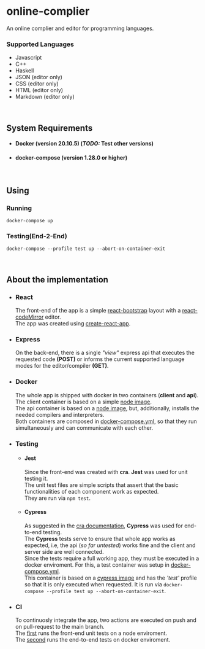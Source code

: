 # online-complier
An online complier and editor for programming languages.
<br>
### Supported Languages

* Javascript
* C++
* Haskell
* JSON (editor only)
* CSS (editor only)
* HTML (editor only)
* Markdown (editor only)

<br>

## System Requirements

- #### Docker (version 20.10.5) (_TODO:_ Test other versions)
- #### docker-compose (version 1.28.0 or higher)

<br>

## Using

### Running

```
docker-compose up
```

### Testing(End-2-End)

```
docker-compose --profile test up --abort-on-container-exit
```

<br>

## About the implementation

- ### React
  The front-end of the app is a simple [react-bootstrap](https://react-bootstrap.github.io/) layout with a [react-codeMirror](https://uiwjs.github.io/react-codemirror/) editor. <br>
  The app was created using [create-react-app](https://create-react-app.dev/docs/getting-started/).

- ### Express
  On the back-end, there is a single _"view"_ express api that executes the requested code __(POST)__ or informs the current supported language modes for the editor/compiler __(GET)__.

- ### Docker
  The whole app is shipped with docker in two containers (__client__ and __api__). <br>
  The client container is based on a simple [node image](https://hub.docker.com/_/node). <br>
  The api container is based on a [node image](https://hub.docker.com/_/node), but, additionally, installs the needed compilers and interpreters. <br>
  Both containers are composed in [docker-compose.yml](https://github.com/PedroASA/online-complier/blob/main/docker-compose.yml), so that they run simultaneously and can communicate with each other. 

- ### Testing
  * #### Jest
    Since the front-end was created with __cra__. __Jest__ was used for unit testing it. <br> 
    The unit test files are simple scripts that assert that the basic functionalities of each component work as expected. <br>
    They are run via ` npm test `.
    
  * #### Cypress
    As suggested in the [cra documentation](https://create-react-app.dev/docs/running-tests), __Cypress__ was used for end-to-end testing. <br>
    The __Cypress__ tests serve to ensure that whole app works as expected, i.e, the api (_so far untested_) works fine and the client and server side are well connected. <br>
    Since the tests require a full working app, they must be executed in a docker enviroment. For this, a test container was setup in [docker-compose.yml](https://github.com/PedroASA/online-complier/blob/main/docker-compose.yml). <br> 
    This container is based on a [cypress image](https://hub.docker.com/r/cypress/included) and has the _'test'_ profile so that it is only executed when requested.
    It is run via ` docker-compose --profile test up --abort-on-container-exit `.

- ### CI
  To continuosly integrate the app, two actions are executed on push and on pull-request to the main branch. <br>
  The [first](https://github.com/PedroASA/online-complier/blob/main/.github/workflows/node.js.yml) runs the front-end unit tests on a node enviroment. <br>
  The [second](https://github.com/PedroASA/online-complier/blob/main/.github/workflows/docker-test.yml) runs the end-to-end tests on docker enviroment. 

